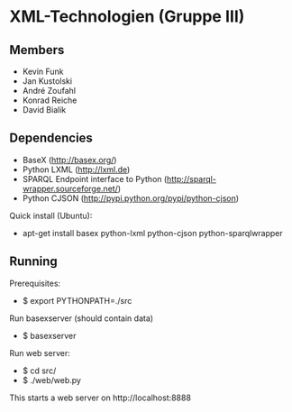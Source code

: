 XML-Technologien (Gruppe III)
=============================

Members
-------

* Kevin Funk
* Jan Kustolski
* André Zoufahl
* Konrad Reiche
* David Bialik

Dependencies
------------

* BaseX (http://basex.org/)
* Python LXML (http://lxml.de)
* SPARQL Endpoint interface to Python (http://sparql-wrapper.sourceforge.net/)
* Python CJSON (http://pypi.python.org/pypi/python-cjson)

Quick install (Ubuntu):
* apt-get install basex python-lxml python-cjson python-sparqlwrapper

Running
-----

Prerequisites:
* $ export PYTHONPATH=./src

Run basexserver (should contain data)
*  $ basexserver

Run web server:
*  $ cd src/
*  $ ./web/web.py

This starts a web server on http://localhost:8888
